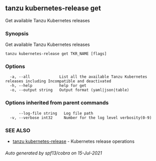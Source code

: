 ## tanzu kubernetes-release get

Get available Tanzu Kubernetes releases

### Synopsis

Get available Tanzu Kubernetes releases

```
tanzu kubernetes-release get TKR_NAME [flags]
```

### Options

```
  -a, --all             List all the available Tanzu Kubernetes releases including Incompatible and deactivated
  -h, --help            help for get
  -o, --output string   Output format (yaml|json|table)
```

### Options inherited from parent commands

```
      --log-file string   Log file path
  -v, --verbose int32     Number for the log level verbosity(0-9)
```

### SEE ALSO

* [tanzu kubernetes-release](tanzu_kubernetes-release.md)	 - Kubernetes release operations

###### Auto generated by spf13/cobra on 15-Jul-2021
